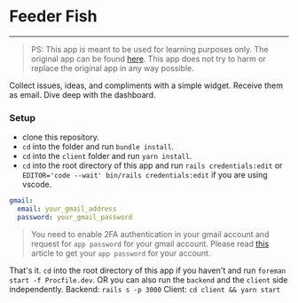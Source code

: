 # Feeder Fish

---

> PS: This app is meant to be used for learning purposes only. The original app can be found [here](http://feedback.fish/). This app does not try to harm or replace the original app in any way possible.

Collect issues, ideas, and compliments with a simple widget. Receive them as email. Dive deep with the dashboard.

### Setup

- clone this repository.
- `cd` into the folder and run `bundle install`.
- `cd` into the `client` folder and run `yarn install`.
- `cd` into the root directory of this app and run `rails credentials:edit` or `EDITOR='code --wait' bin/rails credentials:edit` if you are using vscode.

```yml
gmail:
  email: your_gmail_address
  password: your_gmail_password
```

> You need to enable 2FA authentication in your gmail account and request for `app password` for your gmail account. Please read [this](https://support.google.com/accounts/answer/185833?hl=en) article to get your `app password` for your account.

That's it. `cd` into the root directory of this app if you haven't and run `foreman start -f Procfile.dev`.
OR you can also run the `backend` and the `client` side independently.
Backend: `rails s -p 3000`
Client: `cd client && yarn start`
